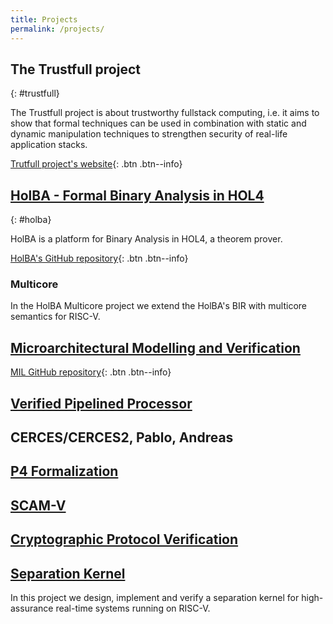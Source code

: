 ```yaml
---
title: Projects
permalink: /projects/
---
```


## The Trustfull project
{: #trustfull}

The Trustfull project is about trustworthy fullstack computing, i.e. it aims to show that formal techniques can be used in combination with static and dynamic manipulation techniques to strengthen security of real-life application stacks.

[Trutfull project's website](https://www.trustfull.proj.kth.se/){: .btn .btn--info}

## [HolBA - Formal Binary Analysis in HOL4](holba)
{: #holba}

HolBA is a platform for Binary Analysis in HOL4, a theorem prover.

[HolBA's GitHub repository](https://github.com/kth-step/holba){: .btn .btn--info}

### Multicore

In the HolBA Multicore project we extend the HolBA's BIR with multicore semantics for RISC-V.

## [Microarchitectural Modelling and Verification](mil)

[MIL GitHub repository](https://github.com/kth-step/mil){: .btn .btn--info}

## [Verified Pipelined Processor](pipeline-processor)

## CERCES/CERCES2, Pablo, Andreas

## [P4 Formalization](p4)

## [SCAM-V](scam-v)

## [Cryptographic Protocol Verification](crypto-protocol)

## [Separation Kernel](separation-kernel)

In this project we design, implement and verify a separation kernel for high-assurance real-time systems running on RISC-V.
